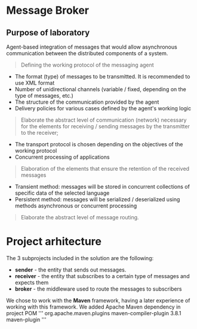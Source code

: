 # Message Broker
## Purpose of laboratory
Agent-based integration of messages that would allow asynchronous communication between the distributed components of a system.


> Defining the working protocol of the messaging agent

- The format (type) of messages to be transmitted. It is recommended to use XML format
- Number of unidirectional channels (variable / fixed, depending on the type of messages, etc.)
- The structure of the communication provided by the agent 
- Delivery policies for various cases defined by the agent's working logic

> Elaborate the abstract level of communication (network) necessary for the elements for receiving / sending messages by the transmitter to the receiver;
- The transport protocol is chosen depending on the objectives of the working protocol
- Concurrent processing of applications

> Elaboration of the elements that ensure the retention of the received messages 
- Transient method: messages will be stored in concurrent collections of specific data
of the selected language
- Persistent method: messages will be serialized / deserialized using methods
asynchronous or concurrent processing

> Elaborate the abstract level of message routing.

# Project arhitecture
The 3 subprojects included in the solution are the following:

- **sender** - the entity that sends out messages.
- **receiver** - the entity that subscribes to a certain type of messages and expects them
- **broker** - the middleware used to route the messages to subscribers

We chose to work with the **Maven** framework, having a later experience of working with this framework.
We added Apache Maven dependency in project POM
'''<dependency>
  <groupId>org.apache.maven.plugins</groupId>
  <artifactId>maven-compiler-plugin</artifactId>
  <version>3.8.1</version>
  <type>maven-plugin</type>
</dependency>'''
